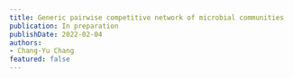 ```yaml
---
title: Generic pairwise competitive network of microbial communities
publication: In preparation
publishDate: 2022-02-04
authors:
- Chang-Yu Chang
featured: false
---
```


